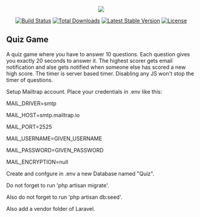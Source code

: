 <p align="center"><img src="https://laravel.com/assets/img/components/logo-laravel.svg"></p>

<p align="center">
<a href="https://travis-ci.org/laravel/framework"><img src="https://travis-ci.org/laravel/framework.svg" alt="Build Status"></a>
<a href="https://packagist.org/packages/laravel/framework"><img src="https://poser.pugx.org/laravel/framework/d/total.svg" alt="Total Downloads"></a>
<a href="https://packagist.org/packages/laravel/framework"><img src="https://poser.pugx.org/laravel/framework/v/stable.svg" alt="Latest Stable Version"></a>
<a href="https://packagist.org/packages/laravel/framework"><img src="https://poser.pugx.org/laravel/framework/license.svg" alt="License"></a>
</p>

## Quiz Game

A quiz game where you have to answer 10 questions. 
Each question gives you exactly 20 seconds to answer it. 
The highest scorer gets email notification and alse gets notified when someone else has scored a new high score. 
The timer is server based timer. Disabling any JS won't stop the timer of questions.

Setup Mailtrap account. Place your credentials in .env like this:

MAIL_DRIVER=smtp

MAIL_HOST=smtp.mailtrap.io

MAIL_PORT=2525

MAIL_USERNAME=GIVEN_USERNAME

MAIL_PASSWORD=GIVEN_PASSWORD

MAIL_ENCRYPTION=null

Create and confgure in .env a new Database named "Quiz". 

Do not forget to run 'php artisan migrate'.

Also do not forget to run 'php artisan db:seed'.

Also add a vendor folder of Laravel.
